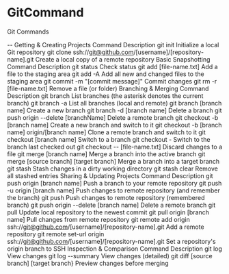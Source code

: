 # GitCommand
Git Commands


--
Getting & Creating Projects
Command 	Description
git init 	Initialize a local Git repository
git clone ssh://git@github.com/[username]/[repository-name].git 	Create a local copy of a remote repository
Basic Snapshotting
Command 	Description
git status 	Check status
git add [file-name.txt] 	Add a file to the staging area
git add -A 	Add all new and changed files to the staging area
git commit -m "[commit message]" 	Commit changes
git rm -r [file-name.txt] 	Remove a file (or folder)
Branching & Merging
Command 	Description
git branch 	List branches (the asterisk denotes the current branch)
git branch -a 	List all branches (local and remote)
git branch [branch name] 	Create a new branch
git branch -d [branch name] 	Delete a branch
git push origin --delete [branchName] 	Delete a remote branch
git checkout -b [branch name] 	Create a new branch and switch to it
git checkout -b [branch name] origin/[branch name] 	Clone a remote branch and switch to it
git checkout [branch name] 	Switch to a branch
git checkout - 	Switch to the branch last checked out
git checkout -- [file-name.txt] 	Discard changes to a file
git merge [branch name] 	Merge a branch into the active branch
git merge [source branch] [target branch] 	Merge a branch into a target branch
git stash 	Stash changes in a dirty working directory
git stash clear 	Remove all stashed entries
Sharing & Updating Projects
Command 	Description
git push origin [branch name] 	Push a branch to your remote repository
git push -u origin [branch name] 	Push changes to remote repository (and remember the branch)
git push 	Push changes to remote repository (remembered branch)
git push origin --delete [branch name] 	Delete a remote branch
git pull 	Update local repository to the newest commit
git pull origin [branch name] 	Pull changes from remote repository
git remote add origin ssh://git@github.com/[username]/[repository-name].git 	Add a remote repository
git remote set-url origin ssh://git@github.com/[username]/[repository-name].git 	Set a repository's origin branch to SSH
Inspection & Comparison
Command 	Description
git log 	View changes
git log --summary 	View changes (detailed)
git diff [source branch] [target branch} 	Preview changes before merging
